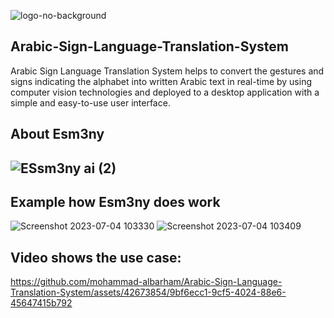 ![logo-no-background](https://github.com/ayman-jamal/Arabic-Sign-Language-System-Esm3ny/assets/90726833/c3fafc3d-8d76-4640-8dba-989868db977e)

Arabic-Sign-Language-Translation-System
---------------------------------------
Arabic Sign Language Translation System helps to convert the gestures and signs indicating the alphabet into written Arabic text in real-time by using computer vision technologies and deployed to a desktop application with a simple and easy-to-use user interface.

## About Esm3ny
![ESsm3ny ai (2)](https://github.com/ayman-jamal/Arabic-Sign-Language-System-Esm3ny/assets/90726833/89e0ba3e-b29f-4309-93fe-2ad5c0282982)
----

Example how Esm3ny does work
----------------------------

![Screenshot 2023-07-04 103330](https://github.com/ayman-jamal/Arabic-Sign-Language-System-Esm3ny/assets/90726833/bac8529b-8cb0-43fd-8d08-8f0602e63040)
![Screenshot 2023-07-04 103409](https://github.com/ayman-jamal/Arabic-Sign-Language-System-Esm3ny/assets/90726833/185a278c-5d85-4f39-a52e-6391ba5530d7)


Video shows the use case:
-------------------------

https://github.com/mohammad-albarham/Arabic-Sign-Language-Translation-System/assets/42673854/9bf6ecc1-9cf5-4024-88e6-45647415b792

